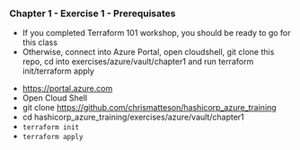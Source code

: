 ### Chapter 1 - Exercise 1 - Prerequisates
* If you completed Terraform 101 workshop, you should be ready to go for this class
* Otherwise, connect into Azure Portal, open cloudshell, git clone this repo, cd into exercises/azure/vault/chapter1 and run terraform init/terraform apply
- https://portal.azure.com
- Open Cloud Shell
- git clone https://github.com/chrismatteson/hashicorp_azure_training
- cd hashicorp_azure_training/exercises/azure/vault/chapter1
- `terraform init`
- `terraform apply`
